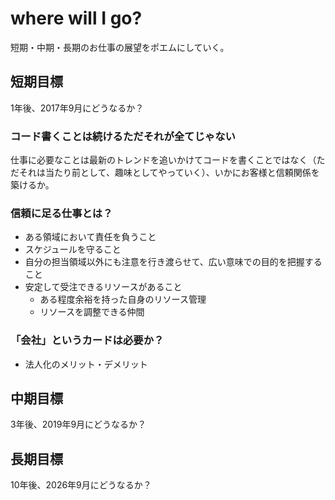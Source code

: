 # where will I go?

短期・中期・長期のお仕事の展望をポエムにしていく。

## 短期目標
1年後、2017年9月にどうなるか？

### コード書くことは続けるただそれが全てじゃない
仕事に必要なことは最新のトレンドを追いかけてコードを書くことではなく（ただそれは当たり前として、趣味としてやっていく）、いかにお客様と信頼関係を築けるか。

### 信頼に足る仕事とは？
- ある領域において責任を負うこと
- スケジュールを守ること
- 自分の担当領域以外にも注意を行き渡らせて、広い意味での目的を把握すること
- 安定して受注できるリソースがあること
  - ある程度余裕を持った自身のリソース管理
  - リソースを調整できる仲間 

### 「会社」というカードは必要か？
- 法人化のメリット・デメリット

## 中期目標
3年後、2019年9月にどうなるか？


## 長期目標
10年後、2026年9月にどうなるか？